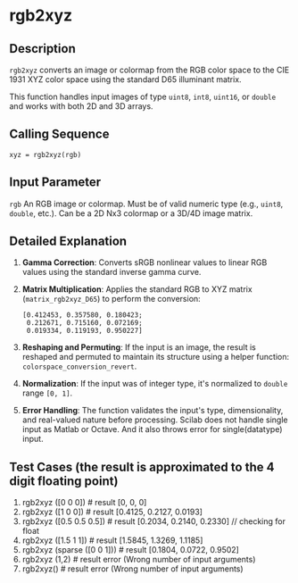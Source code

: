 
# rgb2xyz 

## Description

`rgb2xyz` converts an image or colormap from the RGB color space to the CIE 1931 XYZ color space using the standard D65 illuminant matrix.

This function handles input images of type `uint8`, `int8`, `uint16`, or `double` and works with both 2D and 3D arrays.


## Calling Sequence

```
xyz = rgb2xyz(rgb)
```

## Input Parameter

`rgb`    An RGB image or colormap. Must be of valid numeric type (e.g., `uint8`, 
             `double`, etc.). Can be a 2D Nx3 colormap or a 3D/4D image matrix. 


## Detailed Explanation

1. **Gamma Correction**: Converts sRGB nonlinear values to linear RGB values using the standard inverse gamma curve.

2. **Matrix Multiplication**: Applies the standard RGB to XYZ matrix (`matrix_rgb2xyz_D65`) to perform the conversion:
   ```
   [0.412453, 0.357580, 0.180423;
    0.212671, 0.715160, 0.072169;
    0.019334, 0.119193, 0.950227]
   ```

3. **Reshaping and Permuting**: If the input is an image, the result is reshaped and permuted to maintain its structure using a helper function: `colorspace_conversion_revert`.

4. **Normalization**: If the input was of integer type, it's normalized to `double` range `[0, 1]`.

5. **Error Handling**: The function validates the input's type, dimensionality, and real-valued nature before processing. Scilab does not handle single input as Matlab or Octave. And it also throws error for single(datatype) input.


## Test Cases  (the result is approximated to the 4 digit floating point)
1. rgb2xyz ([0 0 0])    # result [0, 0, 0]   
2. rgb2xyz ([1 0 0])    # result [0.4125, 0.2127, 0.0193]
3. rgb2xyz ([0.5 0.5 0.5]) # result [0.2034, 0.2140, 0.2330]   // checking for float
4. rgb2xyz ([1.5 1 1])    # result [1.5845, 1.3269, 1.1185]
5. rgb2xyz (sparse ([0 0 1]))  # result [0.1804, 0.0722, 0.9502]
6. rgb2xyz (1,2)  # result error (Wrong number of input arguments)
7. rgb2xyz()   # result error (Wrong number of input arguments)
